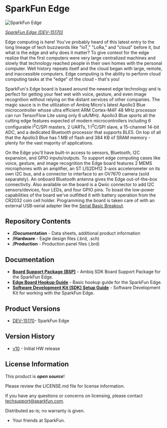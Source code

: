SparkFun Edge
========================================

![SparkFun Edge](https://cdn.sparkfun.com/assets/parts/1/3/5/6/7/15170-SparkFun_Edge_Development_Board_-_Apollo3-01.jpg)

[*SparkFun Edge (DEV-15170)*](https://www.sparkfun.com/products/15170)

Edge computing is here! You've probably heard of this latest entry to the long lineage of tech buzzwords like "IoT," "LoRa," and "cloud" before it, but what is the edge and why does it matter? To give context for the edge realize that the first computers were very large centralized machines and slowly that technology reached people in their own homes with the personal computer. Well history repeats itself and the cloud began with large, remote, and inaccessible computers. Edge computing is the ability to perform cloud computing tasks at the "edge" of the cloud - that's you! 

SparkFun's Edge board is based around the newest edge technology and is perfect for getting your feet wet with voice, gesture, and even image recognition without relying on the distant services of other companies. The magic sauce is in the utilization of Ambiq Micro's latest Apollo3 Blue microcontroller whose ultra efficient ARM Cortex-M4F 48 MHz processor can run TensorFlow Lite using only 6 uA/MHz. Apollo3 Blue sports all the cutting edge features expected of modern microcontrollers including 6 configurable I<sup>2</sup>C/SPI masters, 2 UARTs, 1 I<sup>2</sup>C/SPI slave, a 15-channel 14-bit ADC, and a dedicated Bluetooth processor that supports BLE5. On top of all that the Apollo3 Blue has 1 MB of flash and 384 KB of SRAM memory - plenty for the vast majority of applications. 

On the Edge you'll have built-in access to sensors, Bluetooth, I2C expansion, and GPIO inputs/outputs. To support edge computing cases like voice, gesture, and image recognition the Edge board features 2 MEMS microphones with an amplifier, an ST LIS2DH12 3-axis accelerometer on its own I2C bus, and a connector to interface to an OV7670 camera (sold separately). An onboard Bluetooth antenna gives the Edge out-of-the-box connectivity. Also available on the board is a Qwiic connector to add I2C sensors/devices, four LEDs, and four GPIO pins. To boast the low-power capabilities of the board we've outfitted it with battery operation from the CR2032 coin cell holder. Programming the board is taken care of with an external USB-serial adapter like the [Serial Basic Breakout](https://www.sparkfun.com/products/15096). 

Repository Contents
-------------------

* **/Documentation** - Data sheets, additional product information
* **/Hardware** - Eagle design files (.brd, .sch)
* **/Production** - Production panel files (.brd)

Documentation
--------------
* **[Board Support Package (BSP)](https://github.com/sparkfun/SparkFun_Edge_BSP)** - Ambiq SDK Board Support Package for the SparkFun Edge.
* **[Edge Board Hookup Guide](https://learn.sparkfun.com/tutorials/sparkfun-edge-hookup-guide)** - Basic hookup guide for the SparkFun Edge.
* **[Software Development Kit (SDK) Setup Guide](https://learn.sparkfun.com/tutorials/using-sparkfun-edge-board-with-ambiq-apollo3-sdk)** - Software Development Kit for working with the SparkFun Edge.

Product Versions
----------------
* [DEV-15170](https://www.sparkfun.com/products/15170)- SparkFun Edge

Version History
---------------
* [v10](https://github.com/sparkfun/SparkFun_Edge/tree/v10) - Initial HW release


License Information
-------------------

This product is _**open source**_! 

Please review the LICENSE.md file for license information. 

If you have any questions or concerns on licensing, please contact techsupport@sparkfun.com.

Distributed as-is; no warranty is given.

- Your friends at SparkFun.

_<COLLABORATION CREDIT>_

